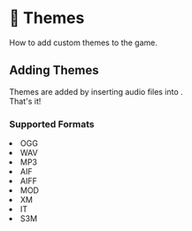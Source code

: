 # 🎵 Themes

<show-structure for="chapter" depth="2"/>

<link-summary>
How to add custom themes to the game.
</link-summary>

## Adding Themes
Themes are added by inserting audio files into <include from="snippets.md" element-id="apath"/>.  
That's it!

### Supported Formats
<list columns="3">
<li>OGG</li>
<li>WAV</li>
<li>MP3</li>
<li>AIF</li>
<li>AIFF</li>
<li>MOD</li>
<li>XM</li>
<li>IT</li>
<li>S3M</li>
</list>
